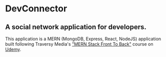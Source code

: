 # DevConnector

## A social network application for developers.

This application is a MERN (MongoDB, Express, React, NodeJS) application built following Traversy Media's ["MERN Stack Front To Back"](https://www.udemy.com/mern-stack-front-to-back/) course on [Udemy](https://www.udemy.com).
